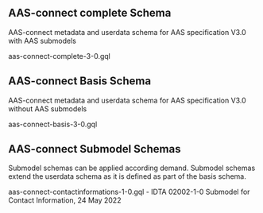## AAS-connect complete Schema 

AAS-connect metadata and userdata schema for AAS specification V3.0 with AAS submodels 

aas-connect-complete-3-0.gql 


## AAS-connect Basis Schema

AAS-connect metadata and userdata schema for AAS specification V3.0 without AAS submodels 

aas-connect-basis-3-0.gql 


## AAS-connect Submodel Schemas 

Submodel schemas  can be applied according demand. Submodel schemas extend the userdata schema as it is defined as part of the basis schema.

aas-connect-contactinformations-1-0.gql - IDTA 02002-1-0 Submodel for Contact Information, 24 May 2022

